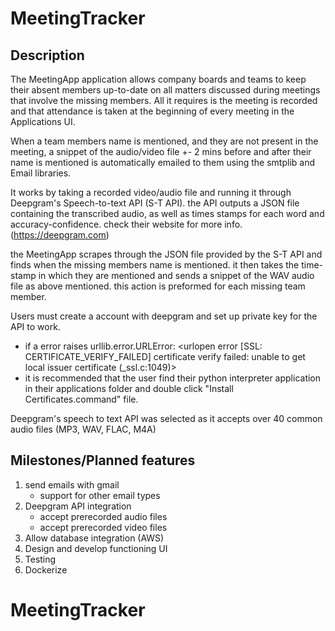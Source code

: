 # MeetingTracker
## Description
The MeetingApp application allows company boards and teams to keep their absent members up-to-date on all matters 
discussed during meetings that involve the missing members. All it requires is the meeting is recorded and that 
attendance is taken at the beginning of every meeting in the Applications UI.

When a team members name is mentioned, and they are not present in the meeting, a snippet of the audio/video file 
+- 2 mins before and after their name is mentioned is automatically emailed to them using the smtplib and 
Email libraries.

It works by taking a recorded video/audio file and running it through Deepgram's Speech-to-text API (S-T API). 
the API outputs a JSON file containing the transcribed audio, as well as times stamps for each word and 
accuracy-confidence. check their website for more info. (https://deepgram.com) 

the MeetingApp scrapes through the JSON file provided by the S-T API and finds when the missing members name is mentioned. it then takes the time-stamp in which they are mentioned and sends a snippet of the WAV audio file as above mentioned. this action is 
preformed for each missing team member.

Users must create a account with deepgram and set up private key for the API to work.
- if a error raises urllib.error.URLError: <urlopen error [SSL: CERTIFICATE_VERIFY_FAILED] certificate verify failed: unable to get local issuer certificate (_ssl.c:1049)>
- it is recommended that the user find their python interpreter application in their applications folder and double click 
"Install Certificates.command" file.

Deepgram's speech to text API was selected as it accepts over 40 common audio files (MP3, WAV, FLAC, M4A) 

## Milestones/Planned features
1. send emails with gmail
   - support for other email types
2. Deepgram API integration
   - accept prerecorded audio files
   - accept prerecorded video files
3. Allow database integration (AWS)
4. Design and develop functioning UI
5. Testing
6. Dockerize
# MeetingTracker

